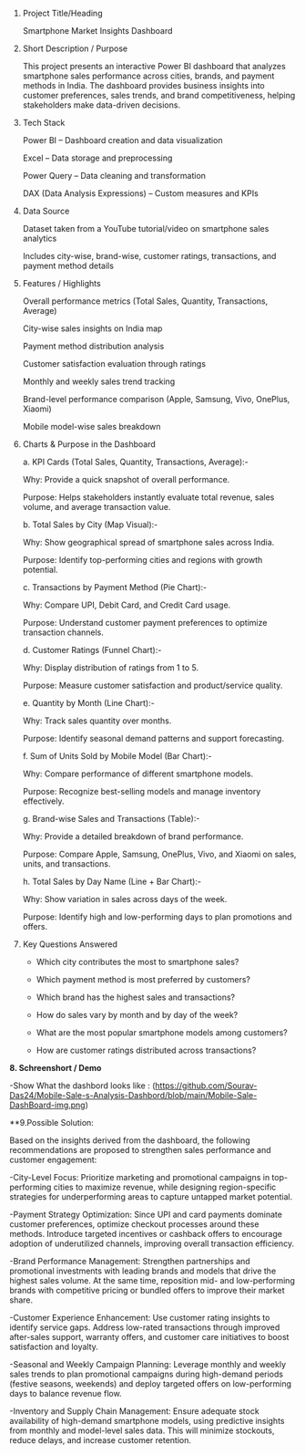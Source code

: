 1. Project Title/Heading
   
   Smartphone Market Insights Dashboard

2. Short Description / Purpose
   
   This project presents an interactive Power BI dashboard that analyzes smartphone sales performance across cities, brands, and payment methods in India. The dashboard provides business insights into customer       preferences, sales trends, and brand competitiveness, helping stakeholders make data-driven decisions.

3. Tech Stack
   
   Power BI – Dashboard creation and data visualization
   
   Excel – Data storage and preprocessing
   
   Power Query – Data cleaning and transformation
   
   DAX (Data Analysis Expressions) – Custom measures and KPIs

4. Data Source
   
     Dataset taken from a YouTube tutorial/video on smartphone sales analytics

     Includes city-wise, brand-wise, customer ratings, transactions, and payment method details
  
5. Features / Highlights
    
    Overall performance metrics (Total Sales, Quantity, Transactions, Average)
   
    City-wise sales insights on India map
   
    Payment method distribution analysis
   
    Customer satisfaction evaluation through ratings
   
    Monthly and weekly sales trend tracking
   
    Brand-level performance comparison (Apple, Samsung, Vivo, OnePlus, Xiaomi)
   
    Mobile model-wise sales breakdown

6. Charts & Purpose in the Dashboard
   
    a. KPI Cards (Total Sales, Quantity, Transactions, Average):-
    
      Why: Provide a quick snapshot of overall performance.
    
      Purpose: Helps stakeholders instantly evaluate total revenue, sales volume, and average transaction value.

    b. Total Sales by City (Map Visual):-
    
      Why: Show geographical spread of smartphone sales across India.
    
      Purpose: Identify top-performing cities and regions with growth potential.

    c. Transactions by Payment Method (Pie Chart):-
    
      Why: Compare UPI, Debit Card, and Credit Card usage.
    
      Purpose: Understand customer payment preferences to optimize transaction channels.

    d. Customer Ratings (Funnel Chart):-
    
      Why: Display distribution of ratings from 1 to 5.
    
      Purpose: Measure customer satisfaction and product/service quality.

    e. Quantity by Month (Line Chart):-
    
      Why: Track sales quantity over months.
    
      Purpose: Identify seasonal demand patterns and support forecasting.

    f. Sum of Units Sold by Mobile Model (Bar Chart):-
    
      Why: Compare performance of different smartphone models.
    
      Purpose: Recognize best-selling models and manage inventory effectively.

    g. Brand-wise Sales and Transactions (Table):-
    
      Why: Provide a detailed breakdown of brand performance.
    
      Purpose: Compare Apple, Samsung, OnePlus, Vivo, and Xiaomi on sales, units, and transactions.

    h. Total Sales by Day Name (Line + Bar Chart):-
    
      Why: Show variation in sales across days of the week.
    
      Purpose: Identify high and low-performing days to plan promotions and offers.

7. Key Questions Answered
   
   - Which city contributes the most to smartphone sales?
   
   - Which payment method is most preferred by customers?
   
   - Which brand has the highest sales and transactions?
   
   - How do sales vary by month and by day of the week?
   
   - What are the most popular smartphone models among customers?
   
   - How are customer ratings distributed across transactions?

**8. Schreenshort / Demo**
    
   -Show What the dashbord looks like : (https://github.com/Sourav-Das24/Mobile-Sale-s-Analysis-Dashbord/blob/main/Mobile-Sale-DashBoard-img.png)
   
**9.Possible Solution: 

   Based on the insights derived from the dashboard, the following recommendations are proposed to strengthen sales performance and customer engagement:

  -City-Level Focus:
   Prioritize marketing and promotional campaigns in top-performing cities to maximize revenue, while designing region-specific strategies for underperforming areas to capture untapped market potential.

  -Payment Strategy Optimization:
   Since UPI and card payments dominate customer preferences, optimize checkout processes around these methods. Introduce targeted incentives or cashback offers to encourage adoption of underutilized channels,      improving overall transaction efficiency.

  -Brand Performance Management:
   Strengthen partnerships and promotional investments with leading brands and models that drive the highest sales volume. At the same time, reposition mid- and low-performing brands with competitive pricing or     bundled offers to improve their market share.

  -Customer Experience Enhancement:
   Use customer rating insights to identify service gaps. Address low-rated transactions through improved after-sales support, warranty offers, and customer care initiatives to boost satisfaction and loyalty.

  -Seasonal and Weekly Campaign Planning:
   Leverage monthly and weekly sales trends to plan promotional campaigns during high-demand periods (festive seasons, weekends) and deploy targeted offers on low-performing days to balance revenue flow.

  -Inventory and Supply Chain Management:
   Ensure adequate stock availability of high-demand smartphone models, using predictive insights from monthly and model-level sales data. This will minimize stockouts, reduce delays, and increase customer          retention.
